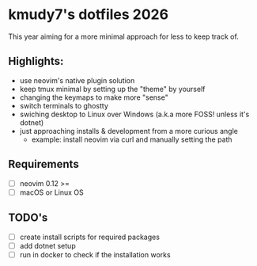 # kmudy7's dotfiles 2026

This year aiming for a more minimal approach for less to keep track of.

## Highlights:
- use neovim's native plugin solution
- keep tmux minimal by setting up the "theme" by yourself
- changing the keymaps to make more "sense"
- switch terminals to ghostty
- swiching desktop to Linux over Windows (a.k.a more FOSS! unless it's dotnet)
- just approaching installs & development from a more curious angle
    - example: install neovim via curl and manually setting the path

## Requirements
- [ ] neovim 0.12 >=
- [ ] macOS or Linux OS

## TODO's
- [ ] create install scripts for required packages
- [ ] add dotnet setup
- [ ] run in docker to check if the installation works
